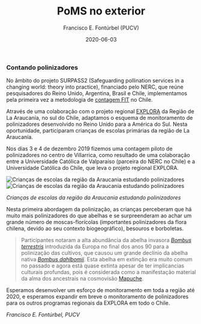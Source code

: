 ﻿---
layout: post
author: "Francisco E. Fontúrbel (PUCV)"
title: "PoMS no exterior"
date: "2020-06-03"
image: images/blog/IMG_9632.JPG
categories: ["Citizen Science"]
tags: ["Citizen Science", "Monitoring", "Education"]
publish: true
---

### Contando polinizadores

No âmbito do projeto SURPASS2 (Safeguarding pollination services in a changing world: theory into practice), financiado pelo NERC, que reúne pesquisadores do Reino Unido, Argentina, Brasil e Chile, implementamos pela primeira vez a metodologia de [contagem FIT](https://www.ceh.ac.uk/our-science/projects/pollinator-monitoring) no Chile.  

Através de uma colaboração com o projeto regional [EXPLORA](https://www.explora.cl/araucania) da Região de La Araucanía, no sul do Chile, adaptamos o esquema de monitoramento de polinizadores desenvolvido no Reino Unido para a América do Sul. Nesta oportunidade, participaram crianças de escolas primárias da região de La Araucanía. 

Nos dias 3 e 4 de dezembro 2019 fizemos uma contagem piloto de polinizadores no centro de Villarrica, como resultado de uma colaboração entre a Universidade Católica de Valparaíso (parceira do NERC no Chile) e a Universidade Católica do Chile, que leva o projeto regional EXPLORA.  

![Crianças de escolas da região da Araucania estudando polinizadores](/images/blog/IMG_9632.JPG#floatleft)
![Crianças de escolas da região da Araucania estudando polinizadores](/images/blog/IMG_2871.JPG#floatright)

*Crianças de escolas da região da Araucania estudando polinizadores*

Nesta primeira abordagem da polinização, as crianças perceberam que há muito mais polinizadores do que abelhas e se surpreenderam ao achar um grande número de moscas-florícolas (importantes polinizadores da flora chilena, devido ao seu contexto biogeográfico), besouros e borboletas.

> Participantes notaram a alta abundância da abelha invasora [*Bombus terrestris*](https://en.wikipedia.org/wiki/Bombus_terrestris) introduzida da Europa no final dos anos 90 para a polinização das cultivos, que causou um grande declínio da abelha nativa [*Bombus dahlbomii*](https://www.iucnredlist.org/species/21215142/100240441). Esta abelha em extinção era muito comum no passado e agora está quase extinta apesar de ter implicancias culturais profundas, pois é considerada como a manifestação material da alma dos ancestrais na cosmovisão [Mapuche](https://en.wikipedia.org/wiki/Mapuche).

Esperamos desenvolver um esforço de monitoramento em toda a região até 2020, e esperamos expandir em breve o monitoramento de polinizadores para os outros programas regionais da EXPLORA em todo o Chile.   
 

*Francisco E. Fontúrbel, PUCV* 